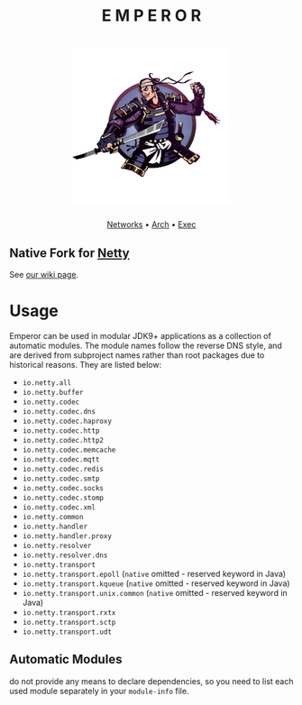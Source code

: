 <h1 align="center">E M P E R O R</h1>
<a href="http://netty.io/"></a>

<h1 align="center">
  <a href=https://github.com/byt3n33dl3/thc-Emperor><img src="emp.webp" alt="Emperor" width="280px">
  <br>
</h1>

<p align="center">
  <a href="#">Networks</a> •
  <a href="#">Arch</a> •
  <a href="#">Exec</a>
</p>

## Native Fork for [Netty](https://github.com/netty/netty)

See [our wiki page](http://netty.io/wiki/forked-tomcat-native.html).

# Usage 

Emperor can be used in modular JDK9+ applications as a collection of automatic modules. The module names follow the
reverse DNS style, and are derived from subproject names rather than root packages due to historical reasons. They
are listed below:

 * `io.netty.all`
 * `io.netty.buffer`
 * `io.netty.codec`
 * `io.netty.codec.dns`
 * `io.netty.codec.haproxy`
 * `io.netty.codec.http`
 * `io.netty.codec.http2`
 * `io.netty.codec.memcache`
 * `io.netty.codec.mqtt`
 * `io.netty.codec.redis`
 * `io.netty.codec.smtp`
 * `io.netty.codec.socks`
 * `io.netty.codec.stomp`
 * `io.netty.codec.xml`
 * `io.netty.common`
 * `io.netty.handler`
 * `io.netty.handler.proxy`
 * `io.netty.resolver`
 * `io.netty.resolver.dns`
 * `io.netty.transport`
 * `io.netty.transport.epoll` (`native` omitted - reserved keyword in Java)
 * `io.netty.transport.kqueue` (`native` omitted - reserved keyword in Java)
 * `io.netty.transport.unix.common` (`native` omitted - reserved keyword in Java)
 * `io.netty.transport.rxtx`
 * `io.netty.transport.sctp`
 * `io.netty.transport.udt`

## Automatic Modules 
do not provide any means to declare dependencies, so you need to list each used module separately in your `module-info` file.